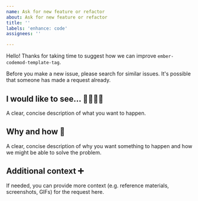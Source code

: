 ```yaml
---
name: Ask for new feature or refactor
about: Ask for new feature or refactor
title: ''
labels: 'enhance: code'
assignees: ''

---
```


Hello! Thanks for taking time to suggest how we can improve `ember-codemod-template-tag`.

Before you make a new issue, please search for similar issues. It's possible that someone has made a request already.


## I would like to see... 🙋‍♀️🙋‍♂️

A clear, concise description of what you want to happen.


## Why and how 💬

A clear, concise description of why you want something to happen and how we might be able to solve the problem.


## Additional context ➕

If needed, you can provide more context (e.g. reference materials, screenshots, GIFs) for the request here.

